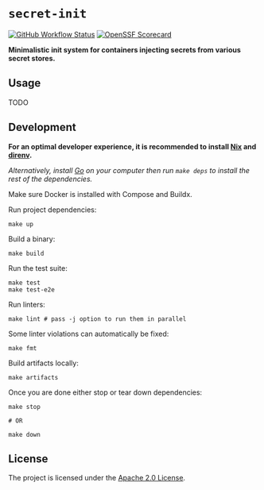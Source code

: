 # `secret-init`

[![GitHub Workflow Status](https://img.shields.io/github/actions/workflow/status/bank-vaults/secret-init/ci.yaml?branch=main&style=flat-square)](https://github.com/bank-vaults/secret-init/actions/workflows/ci.yaml?query=workflow%3ACI)
[![OpenSSF Scorecard](https://api.securityscorecards.dev/projects/github.com/bank-vaults/secret-init/badge?style=flat-square)](https://api.securityscorecards.dev/projects/github.com/bank-vaults/secret-init)

**Minimalistic init system for containers injecting secrets from various secret stores.**

## Usage

TODO

## Development

**For an optimal developer experience, it is recommended to install [Nix](https://nixos.org/download.html) and [direnv](https://direnv.net/docs/installation.html).**

_Alternatively, install [Go](https://go.dev/dl/) on your computer then run `make deps` to install the rest of the dependencies._

Make sure Docker is installed with Compose and Buildx.

Run project dependencies:

```shell
make up
```

Build a binary:

```shell
make build
```

Run the test suite:

```shell
make test
make test-e2e
```

Run linters:

```shell
make lint # pass -j option to run them in parallel
```

Some linter violations can automatically be fixed:

```shell
make fmt
```

Build artifacts locally:

```shell
make artifacts
```

Once you are done either stop or tear down dependencies:

```shell
make stop

# OR

make down
```

## License

The project is licensed under the [Apache 2.0 License](LICENSE).
